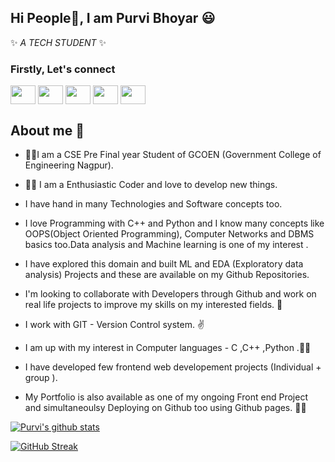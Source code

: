 ## Hi People👋, I am Purvi Bhoyar :smiley:	

✨ _A TECH STUDENT_ ✨ 

### Firstly, Let's connect 
<!--#### I have added Platforms where I code. Do have a look here also. -->
   
 
  <a href="https://www.linkedin.com/in/purvi-bhoyar-50b6561b1/" rel="nofollow"><img align="center" src="https://raw.githubusercontent.com/rahuldkjain/github-profile-readme-generator/master/src/images/icons/Social/linked-in-alt.svg" alt="" height="30" width="40" style="max-width: 100%;"></a>
  <a href="https://instagram.com/poo.urvee2108" rel="nofollow"><img align="center" src="https://raw.githubusercontent.com/rahuldkjain/github-profile-readme-generator/master/src/images/icons/Social/instagram.svg" alt="" height="30" width="40" style="max-width: 100%;"></a>
   <a href="https://twitter.com/BhoyarPurvi" rel="nofollow"><img align="center" src="https://raw.githubusercontent.com/rahuldkjain/github-profile-readme-generator/master/src/images/icons/Social/twitter.svg" alt="" height="30" width="40" style="max-width: 100%;"></a> 
   <a href="https://www.hackerearth.com/@bhoyarpurvi" rel="nofollow"><img align="center" src="https://raw.githubusercontent.com/rahuldkjain/github-profile-readme-generator/master/src/images/icons/Social/hackerearth.svg" alt="" height="30" width="40" style="max-width: 100%;"></a>
  <a href="https://www.hackerrank.com/bhoyarpurvi" rel="nofollow"><img align="center" src="https://raw.githubusercontent.com/rahuldkjain/github-profile-readme-generator/master/src/images/icons/Social/hackerrank.svg" alt="" height="30" width="40" style="max-width: 100%;"></a>


## About me :rocket:	

   - :woman_student:I am a CSE Pre Final year Student of GCOEN (Government College of Engineering Nagpur).

   - :woman_technologist: I am a Enthusiastic Coder and love to develop new things. 
   
   - I have hand in many Technologies and Software concepts too.
   
   - I love Programming  with C++ and Python and I know many concepts like OOPS(Object Oriented Programming),
   Computer Networks and DBMS basics too.Data analysis and Machine learning is one of my interest .
         
   - I have explored this domain and built ML and EDA (Exploratory data analysis) Projects 
   and these are available on my Github Repositories.

   - I'm looking to collaborate with Developers through Github and work on real life projects to improve my skills on my interested fields. :100:
 
   - I work with GIT - Version Control system. :v:	

   - I am up with my interest in Computer languages - C ,C++ ,Python .:sassy_woman: 

   - I have developed few frontend web developement projects (Individual + group ).

   - My Portfolio is also available as one of my ongoing Front end Project and simultaneoulsy Deploying on Github too using Github pages.
:raising_hand_woman:	



  [![Purvi's github stats](https://github-readme-stats.vercel.app/api?username=PurviBhoyar21&count_private=true&show_icons=true&theme=radical&hide_rank=false)](https://github.com/Purvibhoyar/github-readme-stats) 

[![GitHub Streak](https://github-readme-streak-stats.herokuapp.com/?user=PurviBhoyar21&theme=dark)](https://github.com/Purvibhoyar/github-readme-stats)


<!--
- 👯 I’m looking to collaborate on ...
- 🤔 I’m looking for help with ...
- 💬 Ask me about ...
- 📫 How to reach me: ...
- 😄 Pronouns: ...
- ⚡ Fun fact: ...
-->
